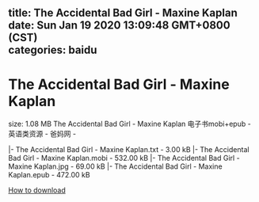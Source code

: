 
title: The Accidental Bad Girl - Maxine Kaplan
date: Sun Jan 19 2020 13:09:48 GMT+0800 (CST)    
categories: baidu
---

# The Accidental Bad Girl - Maxine Kaplan
size: 1.08 MB
 The Accidental Bad Girl - Maxine Kaplan 电子书mobi+epub - 英语类资源 - 爸妈网 -
 
|- The Accidental Bad Girl - Maxine Kaplan.txt - 3.00 kB
|- The Accidental Bad Girl - Maxine Kaplan.mobi - 532.00 kB
|- The Accidental Bad Girl - Maxine Kaplan.jpg - 69.00 kB
|- The Accidental Bad Girl - Maxine Kaplan.epub - 472.00 kB

[How to download](https://bpcam.bemobtrk.com/go/2ceec3aa-1ca2-46d6-b9ff-aaa5c184517c?jno=849)